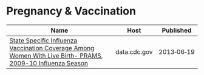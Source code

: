 # Pregnancy & Vaccination

Name | Host | Published
---- | ---- | ---------
[State Specific Influenza Vaccination Coverage Among Women With Live Birth- PRAMS, 2009-10 Influenza Season](../datasets/mmi4-8ajr.md) | data.cdc.gov | 2013&#x2011;06&#x2011;19

